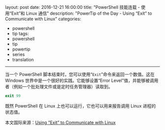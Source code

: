 ﻿layout: post
date: 2016-12-21 16:00:00
title: "PowerShell 技能连载 - 使用“Exit”和 Linux 通信"
description: "PowerTip of the Day - Using “Exit” to Communicate with Linux"
categories:
- powershell
- tip
tags:
- powershell
- tip
- powertip
- series
- translation
---
当一个 PowerShell 脚本结束时，您可以使用“`Exit`”命令来返回一个数值。这在 Windows 世界中是一个很好的实践。它能够设置“Error Level”值，并能够被调用者（例如一个批处理文件或是定时任务管理器）读取到。

```powershell
exit 99    
```
既然 PowerShell 在 Linux 上也可以运行，它也可以用来报告调用 Linux 进程的状态值。

<!--more-->
本文国际来源：[Using “Exit” to Communicate with Linux](http://community.idera.com/powershell/powertips/b/tips/posts/using-exit-to-communicate-with-linux)
